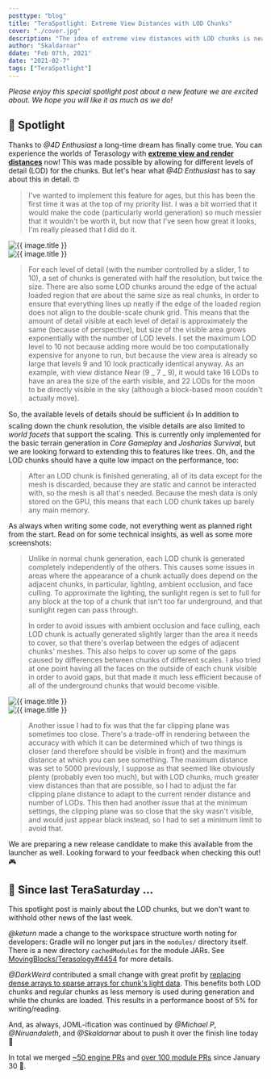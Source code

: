```yaml
---
posttype: "blog"
title: "TeraSpotlight: Extreme View Distances with LOD Chunks"
cover: "./cover.jpg"
description: "The idea of extreme view distances with LOD chunks is nearly as old as this project, and now it's finally a dream come true."
author: "Skaldarnar"
ddate: "Feb 07th, 2021"
date: "2021-02-7"
tags: ["TeraSpotlight"]
---
```


_Please enjoy this special spotlight post about a new feature we are excited about. We hope you will like it as much as we do!_

## 🤩 Spotlight

Thanks to _@4D Enthusiast_ a long-time dream has finally come true.
You can experience the worlds of Terasology with [**extreme view and render distances**](https://github.com/MovingBlocks/Terasology/pull/4452) now!
This was made possible by allowing for different levels of detail (LOD) for the chunks.
But let's hear what _@4D Enthusiast_ has to say about this in detail. 🤓

> I've wanted to implement this feature for ages, but this has been the first time it was at the top of my priority list.
> I was a bit worried that it would make the code (particularly world generation) so much messier that it wouldn't be worth it, but now that I've seen how great it looks, I'm really pleased that I did do it.

<div class="row">
    <div class="col s12 m6 l6">
        <img class="img-margin fwidth materialboxed z-depth-3" src="{{ site.baseurl }}/img/2021-02-07-teraspotlight-lod-chunks/Terasology-210201222947-1920.jpg" alt="{{ image.title }}">
    </div>
    <div class="col s12 m6 l6">
        <img class="img-margin fwidth materialboxed z-depth-3" src="{{ site.baseurl }}/img/2021-02-07-teraspotlight-lod-chunks/Terasology-210201223553-1920.jpg" alt="{{ image.title }}">
    </div>
</div>

> For each level of detail (with the number controlled by a slider, 1 to 10), a set of chunks is generated with half the resolution, but twice the size.
> There are also some LOD chunks around the edge of the actual loaded region that are about the same size as real chunks, in order to ensure that everything lines up neatly if the edge of the loaded region does not align to the double-scale chunk grid.
> This means that the amount of detail visible at each level of detail is approximately the same (because of perspective), but size of the visible area grows exponentially with the number of LOD levels.
> I set the maximum LOD level to 10 not because adding more would be too computationally expensive for anyone to run, but because the view area is already so large that levels 9 and 10 look practically identical anyway.
> As an example, with view distance Near (9 _ 7 _ 9), it would take 16 LODs to have an area the size of the earth visible, and 22 LODs for the moon to be directly visible in the sky (although a block-based moon couldn't actually move).

So, the available levels of details should be sufficient 👍
In addition to scaling down the chunk resolution, the visible details are also limited to _world facets_ that support the scaling.
This is currently only implemented for the basic terrain generation in _Core Gameplay_ and _Josharias Survival_, but we are looking forward to extending this to features like trees.
Oh, and the LOD chunks should have a quite low impact on the performance, too:

> After an LOD chunk is finished generating, all of its data except for the mesh is discarded, because they are static and cannot be interacted with, so the mesh is all that's needed.
> Because the mesh data is only stored on the GPU, this means that each LOD chunk takes up barely any main memory.

As always when writing some code, not everything went as planned right from the start.
Read on for some technical insights, as well as some more screenshots:

> Unlike in normal chunk generation, each LOD chunk is generated completely independently of the others.
> This causes some issues in areas where the appearance of a chunk actually does depend on the adjacent chunks, in particular, lighting, ambient occlusion, and face culling.
> To approximate the lighting, the sunlight regen is set to full for any block at the top of a chunk that isn't too far underground, and that sunlight regen can pass through.
>
> In order to avoid issues with ambient occlusion and face culling, each LOD chunk is actually generated slightly larger than the area it needs to cover, so that there's overlap between the edges of adjacent chunks' meshes.
> This also helps to cover up some of the gaps caused by differences between chunks of different scales.
> I also tried at one point having all the faces on the outside of each chunk visible in order to avoid gaps, but that made it much less efficient because of all of the underground chunks that would become visible.

<div class="row">
    <div class="col s12 m6 l6">
        <img class="img-margin fwidth materialboxed z-depth-3" src="{{ site.baseurl }}/img/2021-02-07-teraspotlight-lod-chunks/Terasology-210201224636-1920.jpg" alt="{{ image.title }}">
    </div>
    <div class="col s12 m6 l6">
        <img class="img-margin fwidth materialboxed z-depth-3" src="{{ site.baseurl }}/img/2021-02-07-teraspotlight-lod-chunks/Terasology-210201231714-1920.jpg" alt="{{ image.title }}">
    </div>
</div>

> Another issue I had to fix was that the far clipping plane was sometimes too close.
> There's a trade-off in rendering between the accuracy with which it can be determined which of two things is closer (and therefore should be visible in front) and the maximum distance at which you can see something.
> The maximum distance was set to 5000 previously, I suppose as that seemed like obviously plenty (probably even too much), but with LOD chunks, much greater view distances than that are possible, so I had to adjust the far clipping plane distance to adapt to the current render distance and number of LODs.
> This then had another issue that at the minimum settings, the clipping plane was so close that the sky wasn't visible, and would just appear black instead, so I had to set a minimum limit to avoid that.

We are preparing a new release candidate to make this available from the launcher as well.
Looking forward to your feedback when checking this out! 🎮

## 📰 Since last TeraSaturday ...

This spotlight post is mainly about the LOD chunks, but we don't want to withhold other news of the last week.

_@keturn_ made a change to the workspace structure worth noting for developers: Gradle will no longer put jars in the `modules/` directory itself.
There is a new directory `cachedModules` for the module JARs.
See [MovingBlocks/Terasology#4454](https://github.com/MovingBlocks/Terasology/pull/4454) for more details.

_@DarkWeird_ contributed a small change with great profit by [replacing dense arrays to sparse arrays for chunk's light data](https://github.com/MovingBlocks/Terasology/pull/4438).
This benefits both LOD chunks and regular chunks as less memory is used during generation and while the chunks are loaded.
This results in a performance boost of 5% for writing/reading.

And, as always, JOML-ification was continued by _@Michael P_, _@Niruandaleth_, and _@Skaldarnar_ about to push it over the finish line today 🥳

In total we merged [~50 engine PRs](https://github.com/search?q=org%3AMovingBlocks+type%3Apr+merged%3A2021-01-30..2021-02-07+is%3Apr&type=issues) and [over 100 module PRs](https://github.com/search?q=org%3ATerasology+type%3Apr+merged%3A2021-01-30..2021-02-07) since January 30 👀.

